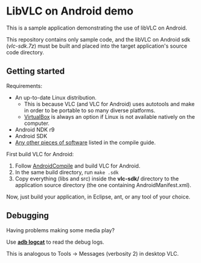 LibVLC on Android demo
======================

This is a sample application demonstrating the use of libVLC on Android.

This repository contains only sample code, and the libVLC on Android sdk (*vlc-sdk.7z*) must be built and placed into the target application's source code directory.

Getting started
---------------
Requirements:

* An up-to-date Linux distribution.
  * This is because VLC (and VLC for Android) uses autotools and make in order to be portable to so many diverse platforms.
  * [VirtualBox](http://www.virtualbox.org/) is always an option if Linux is not available natively on the computer.
* Android NDK r9
* Android SDK
* [Any other pieces of software](https://wiki.videolan.org/AndroidCompile#Requirements) listed in the compile guide.

First build VLC for Android:

1. Follow [AndroidCompile](https://wiki.videolan.org/AndroidCompile) and build VLC for Android.
2. In the same build directory, run ```make .sdk```
3. Copy everything (libs and src) inside the **vlc-sdk/** directory to the application source directory (the one containing AndroidManifest.xml).

Now, just build your application, in Eclipse, ant, or any tool of your choice.

Debugging
---------

Having problems making some media play?

Use [**adb logcat**](http://developer.android.com/tools/help/logcat.html) to read the debug logs.

This is analogous to Tools → Messages (verbosity 2) in desktop VLC.
